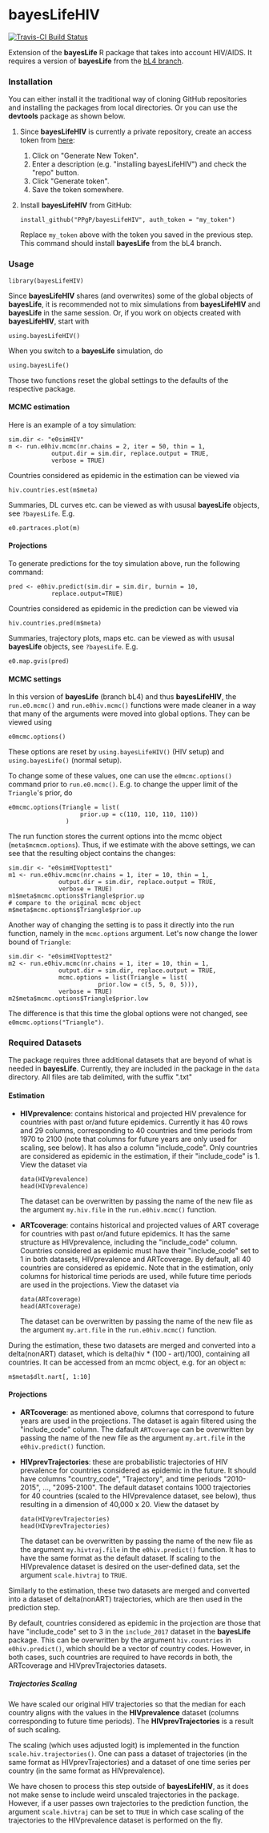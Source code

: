 # bayesLifeHIV

[![Travis-CI Build Status](https://travis-ci.org/PPgp/bayesLifeHIV.svg?branch=master)](https://travis-ci.org/PPgp/bayesLifeHIV)

Extension of the **bayesLife** R package that takes into account HIV/AIDS. It requires a version of **bayesLife** from the [bL4 branch](https://github.com/PPgp/bayesLife/tree/bL4).

### Installation

You can either install it the traditional way of cloning GitHub repositories and installing the packages from local directories. Or you can use the **devtools** package as shown below.

1. Since **bayesLifeHIV** is currently a private repository, create an access token from [here](https://github.com/settings/tokens):
	1. Click on "Generate New Token".
	2. Enter a description (e.g. "installing bayesLifeHIV") and check the "repo" button.
	3. Click "Generate token".
	4. Save the token somewhere.

2. Install **bayesLifeHIV** from GitHub:

	```
	install_github("PPgP/bayesLifeHIV", auth_token = "my_token")
	```
	Replace ``my_token`` above with the token you saved in the previous step. This command should install **bayesLife** from the bL4 branch.

### Usage

```
library(bayesLifeHIV)
```
Since **bayesLifeHIV** shares (and overwrites) some of the global objects of **bayesLife**, it is recommended not to mix simulations from **bayesLifeHIV** and **bayesLife**  in the same session. Or, if you work on objects created with **bayesLifeHIV**, start with 

```
using.bayesLifeHIV()
```

When you switch to a **bayesLife** simulation, do 

```
using.bayesLife()
```

Those two functions reset the global settings to the defaults of the respective package.
 
#### MCMC estimation

Here is an example of a toy simulation:

```
sim.dir <- "e0simHIV"
m <- run.e0hiv.mcmc(nr.chains = 2, iter = 50, thin = 1, 
			output.dir = sim.dir, replace.output = TRUE,
			verbose = TRUE)

```

Countries considered as epidemic in the estimation can be viewed via

```
hiv.countries.est(m$meta)
```

Summaries, DL curves etc. can be viewed as with ususal **bayesLife** objects, see ``?bayesLife``. E.g. 

```
e0.partraces.plot(m)
```

#### Projections

To generate predictions for the toy simulation above, run the following command:
 
```
pred <- e0hiv.predict(sim.dir = sim.dir, burnin = 10, 
			replace.output=TRUE)
```

Countries considered as epidemic in the prediction can be viewed via

```
hiv.countries.pred(m$meta)
```
Summaries, trajectory plots, maps etc. can be viewed as with ususal **bayesLife** objects, see ``?bayesLife``. E.g.


```
e0.map.gvis(pred)
```

#### MCMC settings

In this version of **bayesLife** (branch bL4) and thus **bayesLifeHIV**, the ``run.e0.mcmc()`` and ``run.e0hiv.mcmc()`` functions were made cleaner in a way that many of the arguments were moved into global options. They can be viewed using 

```
e0mcmc.options()
```

These options are reset by ``using.bayesLifeHIV()`` (HIV setup) and ``using.bayesLife()`` (normal setup). 

To change some of these values, one can use the  ``e0mcmc.options()`` command prior to ``run.e0.mcmc()``. E.g. to change the upper limit of the ``Triangle``'s prior, do 

```
e0mcmc.options(Triangle = list(
					prior.up = c(110, 110, 110, 110))
				)
```

The run function stores the current options into the mcmc object (``meta$mcmcm.options``). Thus, if we estimate with the above settings, we can see that the resulting object contains the changes:

```
sim.dir <- "e0simHIVopttest1"
m1 <- run.e0hiv.mcmc(nr.chains = 1, iter = 10, thin = 1, 
              output.dir = sim.dir, replace.output = TRUE,
              verbose = TRUE)
m1$meta$mcmc.options$Triangle$prior.up
# compare to the original mcmc object 
m$meta$mcmc.options$Triangle$prior.up
```

Another way of changing the setting is to pass it directly into the run function, namely in the ``mcmc.options`` argument. Let's now change the lower bound of ``Triangle``:

```
sim.dir <- "e0simHIVopttest2"
m2 <- run.e0hiv.mcmc(nr.chains = 1, iter = 10, thin = 1, 
              output.dir = sim.dir, replace.output = TRUE,
              mcmc.options = list(Triangle = list(
                         prior.low = c(5, 5, 0, 5))),
              verbose = TRUE)
m2$meta$mcmc.options$Triangle$prior.low
``` 

The difference is that this time the global options were not changed, see ``e0mcmc.options("Triangle")``.

### Required Datasets

The package requires three additional datasets that are beyond of what is needed in **bayesLife**. Currently, they are included in the package in  the ``data`` directory. 
All files are tab delimited, with the suffix ".txt"
 
#### Estimation

  * **HIVprevalence**: contains historical and projected HIV prevalence for countries with past or/and future epidemics. Currently it has 40 rows and 29 columns, corresponding to 40 countries and time periods from 1970 to 2100 (note that columns for future years are only used for scaling, see below). It has also a column "include\_code". Only countries are considered as epidemic in the estimation, if their "include\_code" is 1. View the dataset via
  
    ```
    data(HIVprevalence)
    head(HIVprevalence)
    ```
    The dataset can be overwritten by passing the name of the new file as the argument ``my.hiv.file`` in the ``run.e0hiv.mcmc()`` function.
    
  * **ARTcoverage**: contains historical and projected values of ART coverage for countries with past or/and future epidemics. It has the same structure as HIVprevalence, including the "include\_code" column. Countries considered as epidemic must have their "include\_code" set to 1 in both datasets, HIVprevalence and ARTcoverage. By default, all 40 countries are considered as epidemic. Note that in the estimation, only columns for historical time periods are used, while future time periods are used in the projections. View the dataset via
  
    ```
    data(ARTcoverage)
    head(ARTcoverage)
    ```
    The dataset can be overwritten by passing the name of the new file as the argument ``my.art.file`` in the ``run.e0hiv.mcmc()`` function.

During the estimation, these two datasets are merged and converted into a delta(nonART) dataset, which is delta(hiv * (100 - art)/100), containing all countries. It can be accessed from an mcmc object, e.g. for an object ``m``:

```
m$meta$dlt.nart[, 1:10]
```

#### Projections

  * **ARTcoverage**: as mentioned above, columns that correspond to future years are used in the projections. The dataset is again filtered using the "include\_code" column. The dafault ``ARTcoverage`` can be overwritten by passing the name of the new file as the argument ``my.art.file`` in the ``e0hiv.predict()`` function.

  * **HIVprevTrajectories**: these are probabilistic trajectories of HIV prevalence for countries considered as epidemic in the future. It should have columns "country\_code", "Trajectory", and time periods "2010-2015", ..., "2095-2100". The default dataset contains 1000 trajectories for 40 countries (scaled to the HIVprevalence dataset, see below), thus resulting in a dimension of 40,000 x 20. View the dataset by 
  
    ```
    data(HIVprevTrajectories)
    head(HIVprevTrajectories)
    ``` 
    The dataset can be overwritten by passing the name of the new file as the argument ``my.hivtraj.file`` in the ``e0hiv.predict()`` function. It has to have the same format as the default dataset. If scaling to the HIVprevalence dataset is desired on the user-defined data, set the argument ``scale.hivtraj`` to ``TRUE``.
    
    
Similarly to the estimation, these two datasets are merged and converted into a dataset of delta(nonART) trajectories, which are then used in the prediction step.

By default, countries considered as epidemic in the projection are those that have "include\_code" set to 3 in the ``include_2017`` dataset in the **bayesLife** package. This can be overwritten by the argument ``hiv.countries`` in ``e0hiv.predict()``, which should be a vector of country codes. However, in both cases, such countries are required to have records in both, the ARTcoverage and HIVprevTrajectories datasets.

##### Trajectories Scaling 

We have scaled our original HIV trajectories so that the median for each country aligns with the values in the **HIVprevalence** dataset (columns corresponding to future time periods). The **HIVprevTrajectories** is a result of such scaling. 

The scaling (which uses adjusted logit) is implemented in the function ``scale.hiv.trajectories()``. One can pass a dataset of trajectories (in the same format as HIVprevTrajectories) and a dataset of one time series per country (in the same format as HIVprevalence). 

We have chosen to process this step outside of **bayesLifeHIV**, as it does not make sense to include weird unscaled trajectories in the package. However, if a user passes own trajectories to the prediction function, the argument ``scale.hivtraj`` can be set to ``TRUE`` in which case scaling of the trajectories to the HIVprevalence dataset is performed on the fly.


